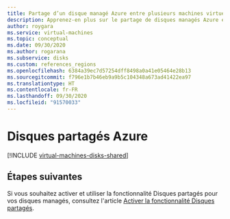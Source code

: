 ```yaml
---
title: Partage d’un disque managé Azure entre plusieurs machines virtuelles
description: Apprenez-en plus sur le partage de disques managés Azure entre plusieurs machines virtuelles.
author: roygara
ms.service: virtual-machines
ms.topic: conceptual
ms.date: 09/30/2020
ms.author: rogarana
ms.subservice: disks
ms.custom: references_regions
ms.openlocfilehash: 6384a39ec7d57254dff8498a0a41e05464e28b13
ms.sourcegitcommit: f796e1b7b46eb9a9b5c104348a673ad41422ea97
ms.translationtype: HT
ms.contentlocale: fr-FR
ms.lasthandoff: 09/30/2020
ms.locfileid: "91570033"
---
```

# <a name="azure-shared-disks"></a>Disques partagés Azure

[!INCLUDE [virtual-machines-disks-shared](../../../includes/virtual-machines-disks-shared.md)]

## <a name="next-steps"></a>Étapes suivantes

Si vous souhaitez activer et utiliser la fonctionnalité Disques partagés pour vos disques managés, consultez l'article [Activer la fonctionnalité Disques partagés](../disks-shared-enable.md).